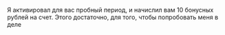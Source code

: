 Я активировал для вас пробный период, и начислил вам 10 бонусных рублей на счет. Этого достаточно, для того, чтобы попробовать меня в деле